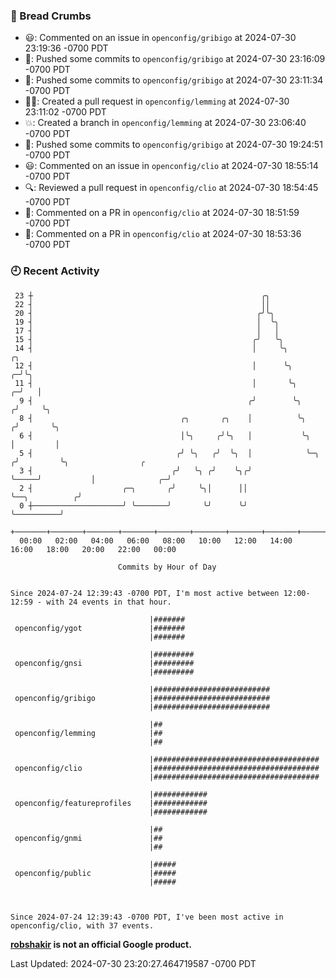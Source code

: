 ### 🍞 Bread Crumbs

 * 😃: Commented on an issue in `openconfig/gribigo` at 2024-07-30 23:19:36 -0700 PDT
 * 🚢: Pushed some commits to `openconfig/gribigo` at 2024-07-30 23:16:09 -0700 PDT
 * 🚢: Pushed some commits to `openconfig/gribigo` at 2024-07-30 23:11:34 -0700 PDT
 * ✍🏼: Created a pull request in `openconfig/lemming` at 2024-07-30 23:11:02 -0700 PDT
 * 💥: Created a branch in `openconfig/lemming` at 2024-07-30 23:06:40 -0700 PDT
 * 🚢: Pushed some commits to `openconfig/gribigo` at 2024-07-30 19:24:51 -0700 PDT
 * 😃: Commented on an issue in `openconfig/clio` at 2024-07-30 18:55:14 -0700 PDT
 * 🔍: Reviewed a pull request in  `openconfig/clio` at 2024-07-30 18:54:45 -0700 PDT
 * 💬: Commented on a PR in  `openconfig/clio` at 2024-07-30 18:51:59 -0700 PDT
 * 💬: Commented on a PR in  `openconfig/clio` at 2024-07-30 18:53:36 -0700 PDT

### 🕘 Recent Activity
```
 23 ┼                                                   ╭╮
 22 ┤                                                   ││
 20 ┤                                                  ╭╯╰╮
 19 ┤                                                  │  ╰╮
 17 ┤                                                  │   │
 15 ┤                                                 ╭╯   ╰╮
 14 ┤                                                 │     ╰╮                   ╭╮
 12 ┤                                                 │      ╰╮                ╭─╯╰╮
 11 ┤                                                 │       ╰╮             ╭─╯   │
  9 ┤                                                ╭╯        ╰╮           ╭╯     ╰╮
  8 ┤                                 ╭╮       ╭╮    │          ╰╮         ╭╯       ╰╮
  6 ┤                                 │╰╮     ╭╯╰╮   │           ╰╮        │         │
  5 ┤                                ╭╯ ╰╮   ╭╯  ╰╮  │            ╰─╮     ╭╯         ╰╮                ╭
  3 ┤                               ╭╯   ╰╮ ╭╯    ╰╮╭╯              ╰─────╯           │              ╭─╯
  2 ┤                    ╭─╮       ╭╯     ╰╮│      ││                                 ╰──╮          ╭╯
  0 ┼────────────────────╯ ╰───────╯       ╰╯      ╰╯                                    ╰──────────╯
    +───────+───────+───────+───────+───────+───────+───────+───────+───────+───────+───────+───────+────
  00:00   02:00   04:00   06:00   08:00   10:00   12:00   14:00   16:00   18:00   20:00   22:00   00:00   

						Commits by Hour of Day


Since 2024-07-24 12:39:43 -0700 PDT, I'm most active between 12:00-12:59 - with 24 events in that hour.

```



```
                               |#######
 openconfig/ygot               |#######
                               |#######

                               |#########
 openconfig/gnsi               |#########
                               |#########

                               |##########################
 openconfig/gribigo            |##########################
                               |##########################

                               |##
 openconfig/lemming            |##
                               |##

                               |#####################################
 openconfig/clio               |#####################################
                               |#####################################

                               |############
 openconfig/featureprofiles    |############
                               |############

                               |##
 openconfig/gnmi               |##
                               |##

                               |#####
 openconfig/public             |#####
                               |#####



Since 2024-07-24 12:39:43 -0700 PDT, I've been most active in openconfig/clio, with 37 events.

```
**[robshakir](mailto:robjs@google.com) is not an official Google product.**  


Last Updated: 2024-07-30 23:20:27.464719587 -0700 PDT
